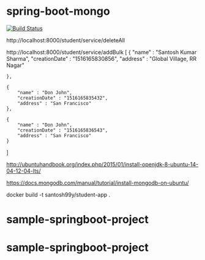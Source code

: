 # spring-boot-mongo

[![Build Status](https://dev.azure.com/personal-org/StudentService/_apis/build/status/StudentService?branchName=master)](https://dev.azure.com/personal-org/StudentService/_build/latest?definitionId=1&branchName=master)

http://localhost:8000/student/service/deleteAll

http://localhost:8000/student/service/addBulk
[
	{
		"name" : "Santosh Kumar Sharma",
		"creationDate" : "1516165830856",
		"address" : "Global Village, RR Nagar"

	},

	{
		"name" : "Don John",
		"creationDate" : "1516165835432",
		"address" : "San Francisco"
	},

	{
		"name" : "Don John",
		"creationDate" : "1516165836543",
		"address" : "San Francisco"
	}
]

http://ubuntuhandbook.org/index.php/2015/01/install-openjdk-8-ubuntu-14-04-12-04-lts/

https://docs.mongodb.com/manual/tutorial/install-mongodb-on-ubuntu/

docker build -t santosh99y/student-app .

# sample-springboot-project
# sample-springboot-project
